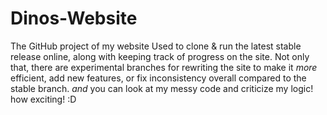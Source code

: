 # Dinos-Website
The GitHub project of my website 
Used to clone & run the latest stable release online, along with keeping track of progress on the site.
Not only that, there are experimental branches for rewriting the site to make it _more_ efficient, add new features, or fix inconsistency overall compared to the stable branch.
_and_ you can look at my messy code and criticize my logic! how exciting! :D
